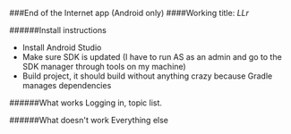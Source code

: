 ###End of the Internet app (Android only)
####Working title: _LLr_

######Install instructions
* Install Android Studio
* Make sure SDK is updated (I have to run AS as an admin and go to the SDK manager through tools on my machine)
* Build project, it should build without anything crazy because Gradle manages dependencies

######What works
Logging in, topic list.

######What doesn't work
Everything else
